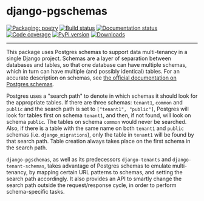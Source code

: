 # django-pgschemas

[![Packaging: poetry](https://img.shields.io/badge/packaging-poetry-purple.svg)](https://python-poetry.org/)
[![Build status](https://github.com/lorinkoz/django-pgschemas/workflows/code/badge.svg)](https://github.com/lorinkoz/django-pgschemas/actions)
[![Documentation status](https://readthedocs.org/projects/django-pgschemas/badge/?version=latest)](https://django-pgschemas.readthedocs.io/)
[![Code coverage](https://coveralls.io/repos/github/lorinkoz/django-pgschemas/badge.svg?branch=master)](https://coveralls.io/github/lorinkoz/django-pgschemas?branch=master)
[![PyPi version](https://badge.fury.io/py/django-pgschemas.svg)](http://badge.fury.io/py/django-pgschemas)
[![Downloads](https://pepy.tech/badge/django-pgschemas/month)](https://pepy.tech/project/django-pgschemas/)

---

This package uses Postgres schemas to support data multi-tenancy in a single Django project. Schemas are a layer of separation between databases and tables, so that one database can have multiple schemas, which in turn can have multiple (and possibly identical) tables. For an accurate description on schemas, see [the official documentation on Postgres schemas](http://www.postgresql.org/docs/9.1/static/ddl-schemas.html).

Postgres uses a "search path" to denote in which schemas it should look for the appropriate tables. If there are three schemas: `tenant1`, `common` and `public` and the search path is set to `["tenant1", "public"]`, Postgres will look for tables first on schema `tenant1`, and then, if not found, will look on schema `public`. The tables on schema `common` would never be searched. Also, if there is a table with the same name on both `tenant1` and `public` schemas (i.e. `django_migrations`), only the table in `tenant1` will be found by that search path. Table creation always takes place on the first schema in the search path.

`django-pgschemas`, as well as its predecessors `django-tenants` and `django-tenant-schemas`, takes advantage of Postgres schemas to emulate multi-tenancy, by mapping certain URL patterns to schemas, and setting the search path accordingly. It also provides an API to smartly change the search path outside the request/response cycle, in order to perform schema-specific tasks.
